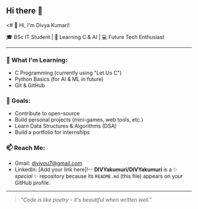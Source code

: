 ## Hi there 👋

<# 👋 Hi, I'm Divya Kumari!

🎓 BSc IT Student | 🧠 Learning C & AI | 💻 Future Tech Enthusiast

---

### 🚀 What I'm Learning:
- C Programming (currently using "Let Us C")
- Python Basics (for AI & ML in future)
- Git & GitHub

### 📌 Goals:
- Contribute to open-source
- Build personal projects (mini-games, web tools, etc.)
- Learn Data Structures & Algorithms (DSA)
- Build a portfolio for internships
  
### 📫 Reach Me:
- Gmail: diviyou7@gmail.com
- LinkedIn: [Add your link here]!--
**DIVYakumuri/DIVYakumuri** is a ✨ _special_ ✨ repository because its `README.md` (this file) appears on your GitHub profile.

---
>*"Code is like poetry - it's beautiful when written well."*

